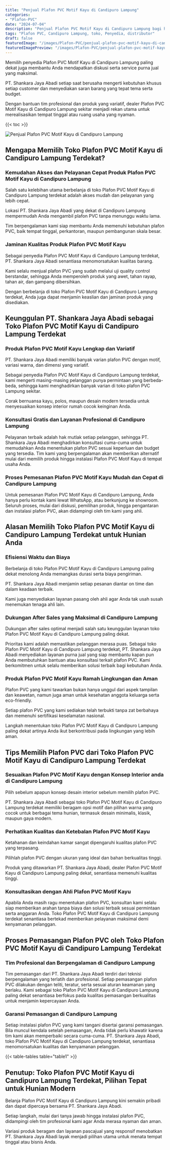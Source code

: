 ```yaml
---
title: "Penjual Plafon PVC Motif Kayu di Candipuro Lampung"
categories:
- "Plafon-PVC"
date: "2024-07-04"
description: "Penjual Plafon PVC Motif Kayu di Candipuro Lampung bagi hunian, kantor, dan ritel. Material terbaik, pilihan motif, warna elegan, dengan jasa penempatan ditangani oleh teknisi berpengalaman serta kepastian resmi!|Layanan penjualan Plafon PVC Motif Kayu di Candipuro Lampung untuk keperluan rumah, office, maupun toko, dengan material unggulan dan penempatan oleh tim berpengalaman dan garansi resmi.|Pilihan Plafon PVC Motif Kayu di Candipuro Lampung yang terpercaya untuk hunian, office, dan gerai, dengan produk terbaik dan pemasangan oleh tim berpengalaman serta jaminan resmi.|Penyediaan Plafon PVC Motif Kayu di Candipuro Lampung bagi hunian, office, serta toko, beserta plafon unggulan dan penempatan dikerjakan oleh tenaga ahli profesional, disertai dengan kepastian resmi.}"
tags: "Plafon PVC, Candipuro Lampung, toko, Penyedia, distributor"
draft: false
featuredImage: "/images/Plafon-PVC/penjual-plafon-pvc-motif-kayu-di-candipuro-lampung.png"
featuredImagePreview: "/images/Plafon-PVC/penjual-plafon-pvc-motif-kayu-di-candipuro-lampung.png"
---
```


Memilih penyedia Plafon PVC Motif Kayu di Candipuro Lampung paling dekat juga membantu Anda mendapatkan diskusi serta service purna jual yang maksimal.

PT. Shankara Jaya Abadi setiap saat berusaha mengerti kebutuhan khusus setiap customer dan menyediakan saran barang yang tepat tema serta budget.

Dengan bantuan tim profesional dan produk yang variatif, dealer Plafon PVC Motif Kayu di Candipuro Lampung sekitar menjadi rekan utama untuk merealisasikan tempat tinggal atau ruang usaha yang nyaman.

{{< toc >}}

![Penjual Plafon PVC Motif Kayu di Candipuro Lampung](/images/Plafon-PVC/Penjual-Plafon-PVC-Motif-Kayu-di-Candipuro-Lampung.png)

## Mengapa Memilih Toko Plafon PVC Motif Kayu di Candipuro Lampung Terdekat?

### Kemudahan Akses dan Pelayanan Cepat Produk Plafon PVC Motif Kayu di Candipuro Lampung

Salah satu kelebihan utama berbelanja di toko Plafon PVC Motif Kayu di Candipuro Lampung terdekat adalah akses mudah dan pelayanan yang lebih cepat.

Lokasi PT. Shankara Jaya Abadi yang dekat di Candipuro Lampung mempermudah Anda mengambil plafon PVC tanpa menunggu waktu lama.

Tim berpengalaman kami siap membantu Anda memenuhi kebutuhan plafon PVC, baik tempat tinggal, perkantoran, maupun pembangunan skala besar.

### Jaminan Kualitas Produk Plafon PVC Motif Kayu

Sebagai penyedia Plafon PVC Motif Kayu di Candipuro Lampung terdekat, PT. Shankara Jaya Abadi senantiasa menomorsatukan kualitas barang.

Kami selalu menjual plafon PVC yang sudah melalui uji quality control berstandar, sehingga Anda memperoleh produk yang awet, tahan rayap, tahan air, dan gampang dibersihkan.

Dengan berbelanja di toko Plafon PVC Motif Kayu di Candipuro Lampung terdekat, Anda juga dapat menjamin keaslian dan jaminan produk yang disediakan.

## Keunggulan PT. Shankara Jaya Abadi sebagai Toko Plafon PVC Motif Kayu di Candipuro Lampung Terdekat

### Produk Plafon PVC Motif Kayu Lengkap dan Variatif

PT. Shankara Jaya Abadi memiliki banyak varian plafon PVC dengan motif, variasi warna, dan dimensi yang variatif.

Sebagai penyedia Plafon PVC Motif Kayu di Candipuro Lampung terdekat, kami mengerti masing-masing pelanggan punya permintaan yang berbeda-beda, sehingga kami menghadirkan banyak varian di toko plafon PVC Lampung sekitar.

Corak bernuansa kayu, polos, maupun desain modern tersedia untuk menyesuaikan konsep interior rumah cocok keinginan Anda.

### Konsultasi Gratis dan Layanan Profesional di Candipuro Lampung

Pelayanan terbaik adalah hak mutlak setiap pelanggan, sehingga PT. Shankara Jaya Abadi menghadirkan konsultasi cuma-cuma untuk memudahkan Anda menentukan plafon PVC sesuai keperluan dan budget yang tersedia. Tim kami yang berpengalaman akan memberikan alternatif mulai dari memilih produk hingga instalasi Plafon PVC Motif Kayu di tempat usaha Anda.

### Proses Pemesanan Plafon PVC Motif Kayu Mudah dan Cepat di Candipuro Lampung

Untuk pemesanan Plafon PVC Motif Kayu di Candipuro Lampung, Anda hanya perlu kontak kami lewat WhatsApp, atau berkunjung ke showroom. Seluruh proses, mulai dari diskusi, pemilihan produk, hingga pengantaran dan instalasi plafon PVC, akan didampingi oleh tim kami yang ahli.

## Alasan Memilih Toko Plafon PVC Motif Kayu di Candipuro Lampung Terdekat untuk Hunian Anda

### Efisiensi Waktu dan Biaya

Berbelanja di toko Plafon PVC Motif Kayu di Candipuro Lampung paling dekat menolong Anda memangkas durasi serta biaya pengiriman.

PT. Shankara Jaya Abadi menjamin setiap pesanan diantar on time dan dalam keadaan terbaik.

Kami juga menyediakan layanan pasang oleh ahli agar Anda tak usah susah menemukan tenaga ahli lain.

### Dukungan After Sales yang Maksimal di Candipuro Lampung

Dukungan after sales optimal menjadi salah satu keunggulan layanan toko Plafon PVC Motif Kayu di Candipuro Lampung paling dekat.

Prioritas kami adalah memastikan pelanggan merasa puas. Sebagai toko Plafon PVC Motif Kayu di Candipuro Lampung terdekat, PT. Shankara Jaya Abadi menyediakan layanan purna jual yang siap membantu kapan pun Anda membutuhkan bantuan atau konsultasi terkait plafon PVC. Kami berkomitmen untuk selalu memberikan solusi terbaik bagi kebutuhan Anda.

### Produk Plafon PVC Motif Kayu Ramah Lingkungan dan Aman

Plafon PVC yang kami tawarkan bukan hanya unggul dari aspek tampilan dan keawetan, namun juga aman untuk kesehatan anggota keluarga serta eco-friendly.

Setiap plafon PVC yang kami sediakan telah terbukti tanpa zat berbahaya dan memenuhi sertifikasi keselamatan nasional.

Langkah menentukan toko Plafon PVC Motif Kayu di Candipuro Lampung paling dekat artinya Anda ikut berkontribusi pada lingkungan yang lebih aman.

## Tips Memilih Plafon PVC dari Toko Plafon PVC Motif Kayu di Candipuro Lampung Terdekat

### Sesuaikan Plafon PVC Motif Kayu dengan Konsep Interior anda di Candipuro Lampung

Pilih sebelum apapun konsep desain interior sebelum memilih plafon PVC.

PT. Shankara Jaya Abadi sebagai toko Plafon PVC Motif Kayu di Candipuro Lampung terdekat memiliki beragam opsi motif dan pilihan warna yang cocok untuk berbagai tema hunian, termasuk desain minimalis, klasik, maupun gaya modern.

### Perhatikan Kualitas dan Ketebalan Plafon PVC Motif Kayu

Ketahanan dan keindahan kamar sangat dipengaruhi kualitas plafon PVC yang terpasang.

Pilihlah plafon PVC dengan ukuran yang ideal dan bahan berkualitas tinggi.

Produk yang ditawarkan PT. Shankara Jaya Abadi, dealer Plafon PVC Motif Kayu di Candipuro Lampung paling dekat, senantiasa memenuhi kualitas tinggi.

### Konsultasikan dengan Ahli Plafon PVC Motif Kayu

Apabila Anda masih ragu menentukan plafon PVC, konsultan kami selalu siap memberikan arahan tanpa biaya dan solusi terbaik sesuai permintaan serta anggaran Anda. Toko Plafon PVC Motif Kayu di Candipuro Lampung terdekat senantiasa bertekad memberikan pelayanan maksimal demi kenyamanan pelanggan.

## Proses Pemasangan Plafon PVC oleh Toko Plafon PVC Motif Kayu di Candipuro Lampung Terdekat

### Tim Profesional dan Berpengalaman di Candipuro Lampung

Tim pemasangan dari PT. Shankara Jaya Abadi terdiri dari teknisi berpengalaman yang terlatih dan profesional. Setiap pemasangan plafon PVC dilakukan dengan teliti, teratur, serta sesuai aturan keamanan yang berlaku. Kami sebagai toko Plafon PVC Motif Kayu di Candipuro Lampung paling dekat senantiasa berfokus pada kualitas pemasangan berkualitas untuk menjamin kepercayaan Anda.

### Garansi Pemasangan di Candipuro Lampung

Setiap instalasi plafon PVC yang kami tangani disertai garansi pemasangan. Bila muncul kendala setelah pemasangan, Anda tidak perlu khawatir karena tim kami akan memperbaiki secara cuma-cuma. PT. Shankara Jaya Abadi, toko Plafon PVC Motif Kayu di Candipuro Lampung terdekat, senantiasa menomorsatukan kualitas dan kenyamanan pelanggan.

{{< table-tables table="table1" >}}

## Penutup: Toko Plafon PVC Motif Kayu di Candipuro Lampung Terdekat, Pilihan Tepat untuk Hunian Modern

Belanja Plafon PVC Motif Kayu di Candipuro Lampung kini semakin pribadi dan dapat dipercaya bersama PT. Shankara Jaya Abadi.

Setiap langkah, mulai dari tanya jawab hingga instalasi plafon PVC, didampingi oleh tim profesional kami agar Anda merasa nyaman dan aman.

Variasi produk beragam dan layanan pascajual yang responsif menobatkan PT. Shankara Jaya Abadi layak menjadi pilihan utama untuk menata tempat tinggal atau bisnis Anda.
